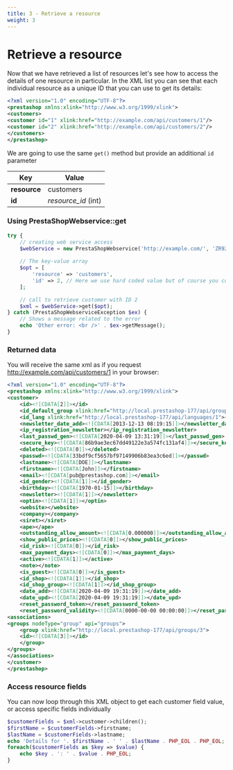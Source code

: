 ```yaml
---
title: 3 - Retrieve a resource
weight: 3
---
```


# Retrieve a resource

Now that we have retrieved a list of resources let's see how to access the details of one resource in particular. In the XML list you can see that each individual resource as a unique ID that you can use to get its details:

```xml
<?xml version="1.0" encoding="UTF-8"?>
<prestashop xmlns:xlink="http://www.w3.org/1999/xlink">
<customers>
<customer id="1" xlink:href="http://example.com/api/customers/1"/>
<customer id="2" xlink:href="http://example.com/api/customers/2"/>
</customers>
</prestashop>
```

We are going to use the same `get()` method but provide an additional `id` parameter

| Key          | Value               |
|--------------|---------------------|
| **resource** | customers           |
| **id**       | *resource_id* (int) |

### Using PrestaShopWebservice::get

```php
try {
    // creating web service access
    $webService = new PrestaShopWebservice('http://example.com/', 'ZR92FNY5UFRERNI3O9Z5QDHWKTP3YIIT', false);
 
    // The key-value array
    $opt = [
        'resource' => 'customers',
        'id' => 2, // Here we use hard coded value but of course you could get this ID from a request parameter or anywhere else
    ];

    // call to retrieve customer with ID 2
    $xml = $webService->get($opt);
} catch (PrestaShopWebserviceException $ex) {
    // Shows a message related to the error
    echo 'Other error: <br />' . $ex->getMessage();
}
```

### Returned data

You will receive the same xml as if you request http://example.com/api/customers/1 in your browser:

```xml
<?xml version="1.0" encoding="UTF-8"?>
<prestashop xmlns:xlink="http://www.w3.org/1999/xlink">
<customer>
	<id><![CDATA[2]]></id>
	<id_default_group xlink:href="http://local.prestashop-177/api/groups/3"><![CDATA[3]]></id_default_group>
	<id_lang xlink:href="http://local.prestashop-177/api/languages/1"><![CDATA[1]]></id_lang>
	<newsletter_date_add><![CDATA[2013-12-13 08:19:15]]></newsletter_date_add>
	<ip_registration_newsletter></ip_registration_newsletter>
	<last_passwd_gen><![CDATA[2020-04-09 13:31:19]]></last_passwd_gen>
	<secure_key><![CDATA[86b9ae3ec67dd49122e3a574fc131af4]]></secure_key>
	<deleted><![CDATA[0]]></deleted>
	<passwd><![CDATA[33bdf9cf5657bf97149906b83ea3c6ed]]></passwd>
	<lastname><![CDATA[DOE]]></lastname>
	<firstname><![CDATA[John]]></firstname>
	<email><![CDATA[pub@prestashop.com]]></email>
	<id_gender><![CDATA[1]]></id_gender>
	<birthday><![CDATA[1970-01-15]]></birthday>
	<newsletter><![CDATA[1]]></newsletter>
	<optin><![CDATA[1]]></optin>
	<website></website>
	<company></company>
	<siret></siret>
	<ape></ape>
	<outstanding_allow_amount><![CDATA[0.000000]]></outstanding_allow_amount>
	<show_public_prices><![CDATA[0]]></show_public_prices>
	<id_risk><![CDATA[0]]></id_risk>
	<max_payment_days><![CDATA[0]]></max_payment_days>
	<active><![CDATA[1]]></active>
	<note></note>
	<is_guest><![CDATA[0]]></is_guest>
	<id_shop><![CDATA[1]]></id_shop>
	<id_shop_group><![CDATA[1]]></id_shop_group>
	<date_add><![CDATA[2020-04-09 19:31:19]]></date_add>
	<date_upd><![CDATA[2020-04-09 19:31:19]]></date_upd>
	<reset_password_token></reset_password_token>
	<reset_password_validity><![CDATA[0000-00-00 00:00:00]]></reset_password_validity>
<associations>
<groups nodeType="group" api="groups">
	<group xlink:href="http://local.prestashop-177/api/groups/3">
	<id><![CDATA[3]]></id>
	</group>
</groups>
</associations>
</customer>
</prestashop>
```

### Access resource fields

You can now loop through this XML object to get each customer field value, or access specific fields individually

```php
$customerFields = $xml->customer->children();
$firstName = $customerFields->firstname;
$lastName = $customerFields->lastname;
echo 'Details for '. $firstName . ' ' . $lastName . PHP_EOL . PHP_EOL;
foreach($customerFields as $key => $value) {
    echo $key . ': ' . $value . PHP_EOL;
}
```

